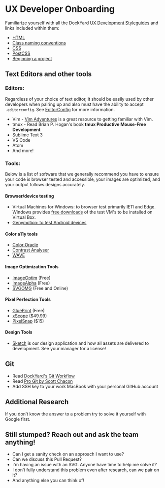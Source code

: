 # UX Developer Onboarding

Familiarize yourself with all the DockYard
[UX Development Styleguides](https://github.com/dockyard/styleguides/tree/master/ux-dev)
and links included within them:

* [HTML](https://github.com/dockyard/styleguides/blob/master/ux-dev/html.md)
* [Class naming conventions](https://github.com/dockyard/styleguides/blob/master/ux-dev/class-naming-conventions.md)
* [CSS](https://github.com/dockyard/styleguides/blob/master/ux-dev/css.md)
* [PostCSS](https://github.com/dockyard/styleguides/blob/master/ux-dev/postcss.md)
* [Beginning a project](https://github.com/dockyard/styleguides/blob/master/ux-dev/beginning-a-project.md)

## Text Editors and other tools

### Editors:

Regardless of your choice of text editor, it should be easily used by other developers when pairing up and also must have the ability to accept `.editorconfig`. See [EditorConfig](http://editorconfig.org/#download) for more information.

* Vim -  [Vim Adventures](http://vim-adventures.com/) is a great resource to getting familiar with Vim.
* tmux - Read Brian P. Hogan's book __tmux Productive Mouse-Free Development__
* Sublime Text 3
* VS Code
* Atom
* And more!

### Tools:

Below is a list of software that we generally recommend you have to ensure your code is browser tested and accessible, your images are optimized, and your output follows designs accurately.

#### Browser/device testing

* Virtual Machines for Windows: to browser test primarily IE11 and Edge. Windows provides [free downloads](https://developer.microsoft.com/en-us/microsoft-edge/tools/vms/) of the test VM's to be installed on Virtual Box.
* [Genymotion: to test Android devices](https://www.genymotion.com/)

#### Color a11y tools
  * [Color Oracle](http://colororacle.org/)
  * [Contrast Analyser](https://developer.paciellogroup.com/resources/contrastanalyser/)
  * [WAVE](https://chrome.google.com/webstore/detail/wave-evaluation-tool/jbbplnpkjmmeebjpijfedlgcdilocofh)

#### Image Optimization Tools
  * [ImageOptim](https://imageoptim.com/mac) (Free)
  * [ImageAlpha](https://pngmini.com/) (Free)
  * [SVGOMG](https://jakearchibald.github.io/svgomg/) (Free and Online)

#### Pixel Perfection Tools
  * [GluePrint](http://glueprintapp.com/) (Free)
  * [xScope](https://xscopeapp.com/) ($49.99)
  * [PixelSnap](https://getpixelsnap.com/) ($15)

#### Design Tools
* [Sketch](https://www.sketchapp.com/) is our design application and how all assets are delivered to development. See your manager for a license! 

## Git

* Read [DockYard's Git Workflow](https://github.com/DockYard/wiki/blob/master/git-workflow.md)
* Read
  [Pro Git by Scott Chacon](http://git-scm.com/book/en/v2)
* Add SSH key to your work MacBook with your personal GitHub account

## Additional Research

If you don’t know the answer to a problem try to solve it yourself
with Google first. 

## Still stumped? Reach out and ask the team anything! 

* Can I get a sanity check on an approach I want to use? 
* Can we discuss this Pull Request?
* I'm having an issue with an SVG. Anyone have time to help me solve it? 
* I don’t fully understand this problem even after research, can we pair on it?
* And anything else you can think of! 